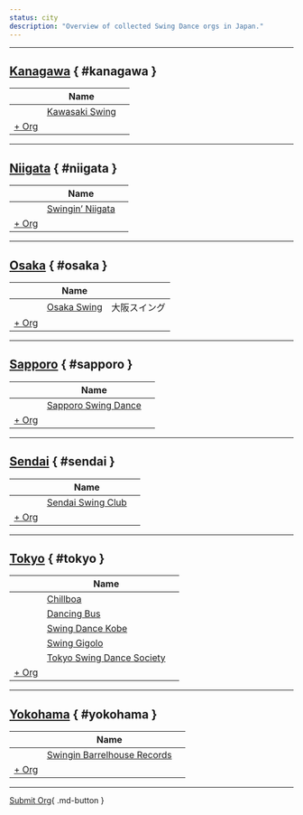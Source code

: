 ```yaml
---
status: city
description: "Overview of collected Swing Dance orgs in Japan."
---
```


---

## <a id=kanagawa></a>[Kanagawa](#kanagawa) { #kanagawa }

| | Name | |
| --- | --- | --- |
| | [Kawasaki Swing](kawasaki-swing.md) |  |
| [+ Org](https://github.com/swingdance/orgs/issues/new?assignees=&labels=add+org&projects=&template=02-add_entity.yml&title=%5Bja_JP%5D%20Add%20Org%3A%20%3CName%3E&region=ja_JP&province=Kanagawa&city=Kanagawa)

---

## <a id=niigata></a>[Niigata](#niigata) { #niigata }

| | Name | |
| --- | --- | --- |
| | [Swingin’ Niigata](swingin-niigata.md) |  |
| [+ Org](https://github.com/swingdance/orgs/issues/new?assignees=&labels=add+org&projects=&template=02-add_entity.yml&title=%5Bja_JP%5D%20Add%20Org%3A%20%3CName%3E&region=ja_JP&province=Niigata&city=Niigata)

---

## <a id=osaka></a>[Osaka](#osaka) { #osaka }

| | Name | |
| --- | --- | --- |
| | [Osaka Swing](osaka-swing.md) | 大阪スイング |
| [+ Org](https://github.com/swingdance/orgs/issues/new?assignees=&labels=add+org&projects=&template=02-add_entity.yml&title=%5Bja_JP%5D%20Add%20Org%3A%20%3CName%3E&region=ja_JP&province=Osaka&city=Osaka)

---

## <a id=sapporo></a>[Sapporo](#sapporo) { #sapporo }

| | Name | |
| --- | --- | --- |
| | [Sapporo Swing Dance](sapporo-swing-dance.md) |  |
| [+ Org](https://github.com/swingdance/orgs/issues/new?assignees=&labels=add+org&projects=&template=02-add_entity.yml&title=%5Bja_JP%5D%20Add%20Org%3A%20%3CName%3E&region=ja_JP&province=Sapporo&city=Sapporo)

---

## <a id=sendai></a>[Sendai](#sendai) { #sendai }

| | Name | |
| --- | --- | --- |
| | [Sendai Swing Club](sendai-swing-club.md) |  |
| [+ Org](https://github.com/swingdance/orgs/issues/new?assignees=&labels=add+org&projects=&template=02-add_entity.yml&title=%5Bja_JP%5D%20Add%20Org%3A%20%3CName%3E&region=ja_JP&province=Sendai&city=Sendai)

---

## <a id=tokyo></a>[Tokyo](#tokyo) { #tokyo }

| | Name | |
| --- | --- | --- |
| | [Chillboa](chillboa.md) |  |
| | [Dancing Bus](dancing-bus.md) |  |
| | [Swing Dance Kobe](swing-dance-kobe.md) |  |
| | [Swing Gigolo](swing-gigolo.md) |  |
| | [Tokyo Swing Dance Society](tokyo-swing-dance-society.md) |  |
| [+ Org](https://github.com/swingdance/orgs/issues/new?assignees=&labels=add+org&projects=&template=02-add_entity.yml&title=%5Bja_JP%5D%20Add%20Org%3A%20%3CName%3E&region=ja_JP&province=Tokyo&city=Tokyo)

---

## <a id=yokohama></a>[Yokohama](#yokohama) { #yokohama }

| | Name | |
| --- | --- | --- |
| | [Swingin Barrelhouse Records](swingin-barrelhouse-records.md) |  |
| [+ Org](https://github.com/swingdance/orgs/issues/new?assignees=&labels=add+org&projects=&template=02-add_entity.yml&title=%5Bja_JP%5D%20Add%20Org%3A%20%3CName%3E&region=ja_JP&province=Yokohama&city=Yokohama)

---

[Submit Org](https://github.com/swingdance/orgs/issues/new?assignees=&labels=add+org&projects=&template=02-add_entity.yml&title=%5Bja_JP%5D%20Add%20Org%3A%20%3CName%3E&region=ja_JP&province=&city=){ .md-button }
